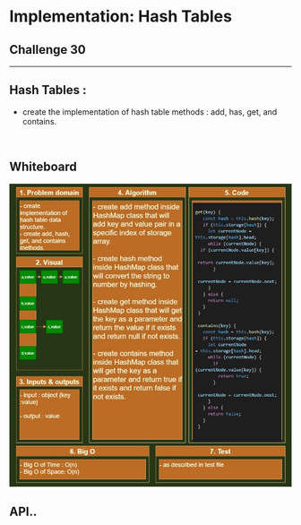 # Implementation: Hash Tables

## Challenge 30

<hr>

## Hash Tables :

- create the implementation of hash table methods : add, has, get, and contains.

  <br>

## Whiteboard

![challange30](./images/challange30.jpg)

<!-- <img src="images/challange07.jpg" /> -->

## API..

<!-- Description of each method publicly available to your Linked List -->
